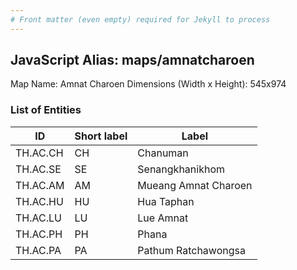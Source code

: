 ```yaml
---
# Front matter (even empty) required for Jekyll to process
---
```


## JavaScript Alias: maps/amnatcharoen

Map Name: Amnat Charoen
Dimensions (Width x Height): 545x974

### List of Entities

| ID       | Short label | Label                |
| -------- | ----------- | -------------------- |
| TH.AC.CH | CH          | Chanuman             |
| TH.AC.SE | SE          | Senangkhanikhom      |
| TH.AC.AM | AM          | Mueang Amnat Charoen |
| TH.AC.HU | HU          | Hua Taphan           |
| TH.AC.LU | LU          | Lue Amnat            |
| TH.AC.PH | PH          | Phana                |
| TH.AC.PA | PA          | Pathum Ratchawongsa  |
